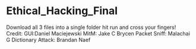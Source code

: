 # Ethical_Hacking_Final
Download all 3 files into a single folder hit run and cross your fingers!
Credit:
GUI:Daniel Maciejewski
MitM: Jake C Brycen 
Packet Sniff: Malachai G
Dictionary Attack: Brandan Naef
